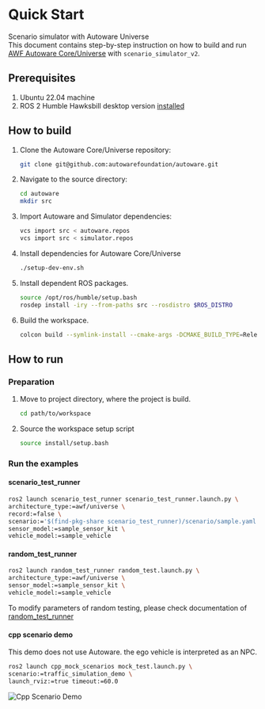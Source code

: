 # Quick Start
Scenario simulator with Autoware Universe<br/>
This document contains step-by-step instruction on how to build and run [AWF Autoware Core/Universe](https://github.com/autowarefoundation/autoware) with `scenario_simulator_v2`.

## Prerequisites 

1. Ubuntu 22.04 machine
3. ROS 2 Humble Hawksbill desktop version [installed](https://docs.ros.org/en/humble/Installation/Ubuntu-Install-Debians.html)

## How to build

1. Clone the Autoware Core/Universe repository:
   ```bash
   git clone git@github.com:autowarefoundation/autoware.git
   ```
2. Navigate to the source directory:
   ```bash
   cd autoware 
   mkdir src 
   ```
3. Import Autoware and Simulator dependencies:
   ```bash
   vcs import src < autoware.repos  
   vcs import src < simulator.repos
   ```
4. Install dependencies for Autoware Core/Universe
   ```bash
   ./setup-dev-env.sh
   ``` 
[//]: # (   > Note. This step is only required during first installation/usage of Autoware Core/Universe)

[//]: # (   > )

[//]: # (   > Note: Before installing NVIDIA libraries, confirm and agree with the licenses.)

[//]: # (   - [CUDA]&#40;https://docs.nvidia.com/cuda/eula/index.html&#41;)

[//]: # (   - [cuDNN]&#40;https://docs.nvidia.com/deeplearning/cudnn/sla/index.html&#41;)

[//]: # (   - [TensorRT]&#40;https://docs.nvidia.com/deeplearning/tensorrt/sla/index.html&#41;)

5. Install dependent ROS packages.
   ```bash
   source /opt/ros/humble/setup.bash
   rosdep install -iry --from-paths src --rosdistro $ROS_DISTRO
   ```
6. Build the workspace.
   ```bash
   colcon build --symlink-install --cmake-args -DCMAKE_BUILD_TYPE=Release
   ```

## How to run

### Preparation
1. Move to project directory, where the project is build.
   ```bash
   cd path/to/workspace
   ```
2. Source the workspace setup script
   ```bash
   source install/setup.bash
   ```
### Run the examples

#### scenario_test_runner
   ```bash
   ros2 launch scenario_test_runner scenario_test_runner.launch.py \
   architecture_type:=awf/universe \
   record:=false \
   scenario:='$(find-pkg-share scenario_test_runner)/scenario/sample.yaml' \
   sensor_model:=sample_sensor_kit \
   vehicle_model:=sample_vehicle
   ``` 
   
#### random_test_runner
   ```bash
   ros2 launch random_test_runner random_test.launch.py \
   architecture_type:=awf/universe \
   sensor_model:=sample_sensor_kit \
   vehicle_model:=sample_vehicle
   ``` 
   
   To modify parameters of random testing, please check documentation of [random_test_runner](random_test_runner/Usage.md)

#### cpp scenario demo
   This demo does not use Autoware. the ego vehicle is interpreted as an NPC.
   ```bash
   ros2 launch cpp_mock_scenarios mock_test.launch.py \
   scenario:=traffic_simulation_demo \
   launch_rviz:=true timeout:=60.0
   ```

   ![Cpp Scenario Demo](../image/simple_demo.png "simple demo")
   
[//]: # (### Troubleshooting)
